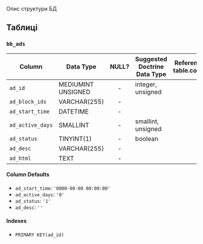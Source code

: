 Опис структури БД

## Таблиці

### `bb_ads`

| Column           | Data Type          | NULL? | Suggested Doctrine Data Type | Referencing table.column | FK |
|------------------|--------------------|:-----:|------------------------------|--------------------------|----|
| `ad_id`          | MEDIUMINT UNSIGNED | - | integer, unsigned
| `ad_block_ids`   | VARCHAR(255)       | -
| `ad_start_time`  | DATETIME           | -
| `ad_active_days` | SMALLINT           | - | smallint, unsigned
| `ad_status`      | TINYINT(1)         | - | boolean
| `ad_desc`        | VARCHAR(255)       | -
| `ad_html`        | TEXT               | -

#### Column Defaults

* `ad_start_time`: `'0000-00-00 00:00:00'`
* `ad_active_days`: `'0'`
* `ad_status`: `'1'`
* `ad_desc`: `''`

#### Indexes
+ `PRIMARY KEY(ad_id)`
